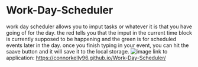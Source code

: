 # Work-Day-Scheduler
work day scheduler allows you to imput tasks or whatever it is that you have going of for the day. the red tells you that the imput in the current time block is currently supposed to be happening and the green is for scheduled events later in the day. once you finish typing in your event, you can hit the saave button and it will save it to the local storage.
![image](https://user-images.githubusercontent.com/108823822/185530006-957004cc-9589-42c1-9434-5fa6b80c6e4a.png)
link to application: https://connorkelly96.github.io/Work-Day-Scheduler/ 